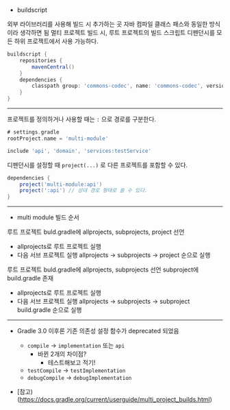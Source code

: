 * buildscript

외부 라이브러리를 사용해 빌드 시 추가하는 곳
자바 컴파일 클래스 패스와 동일한 방식이라 생각하면 됨
멀티 프로젝트 빌드 시, 루트 프로젝트의 빌드 스크립트 디펜던시를 모든 하위 프로젝트에서 사용 가능하다.

``` groovy
buildscript {
    repositories {
        mavenCentral()
    }
    dependencies {
        classpath group: 'commons-codec', name: 'commons-codec', version: '1.2'
    }
}
```

-----------

프로젝트를 정의하거나 사용할 때는 `:` 으로 경로를 구분한다.

``` gradle
# settings.gradle
rootProject.name = 'multi-module'

include 'api', 'domain', 'services:testService'
```

디펜던시를 설정할 때 `project(...)` 로 다른 프로젝트를 포함할 수 있다.

``` gradle
dependencies {
    project('multi-module:api')
    project(':api') // 상대 경로 형태로 쓸 수 있다.
}
```

-----------


* multi module 빌드 순서

루트 프로젝트 buld.gradle에 allprojects, subprojects, project 선언

* allprojects로 루트 프로젝트 실행
* 다음 서브 프로젝트 실행 allprojects -> subprojects -> project 순으로 실행


루트 프로젝트 buld.gradle에 allprojects, subprojects 선언
subproject에 build.gradle 존재

* allprojects로 루트 프로젝트 실행
* 다음 서브 프로젝트 실행 allprojects -> subprojects -> subproject build.gradle 순으로 실행

-----------

* Gradle 3.0 이후론 기존 의존성 설정 함수가 deprecated 되었음
    * `compile` -> `implementation` 또는 `api`
        * 바뀐 2개의 차이점?
            * 테스트해보고 적기!
    * `testCompile` -> `testImplementation`
    * `debugCompile` -> `debugImplementation`


* [참고)(https://docs.gradle.org/current/userguide/multi_project_builds.html)
